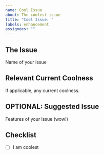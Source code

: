 ```yaml
---
name: Cool Issue
about: The coolest issue
title: "Cool Issue: "
labels: enhancement
assignees: ""
---
```


## The Issue

Name of your issue

## Relevant Current Coolness

If applicable, any current coolness.

## OPTIONAL: Suggested Issue

Features of your issue (wow!)

## Checklist

- [ ] I am coolest
